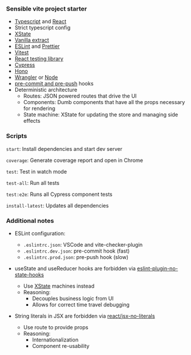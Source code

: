 ### Sensible vite project starter

- [Typescript](https://github.com/microsoft/TypeScript) and [React](https://github.com/facebook/react)
- Strict typescript config
- [XState](https://xstate.js.org/docs/)
- [Vanilla extract](https://vanilla-extract.style)
- [ESLint](https://github.com/eslint/eslint) and [Prettier](https://github.com/prettier/prettier)
- [Vitest](https://vitest.dev)
- [React testing library](https://github.com/testing-library/react-testing-library)
- [Cypress](https://github.com/cypress-io/cypress)
- [Hono](https://github.com/honojs/hono)
- [Wrangler](https://github.com/cloudflare/wrangler2) or [Node](https://nodejs.dev)
- [pre-commit and pre-push](https://github.com/toplenboren/simple-git-hooks) hooks
- Deterministic architecture
  - Routes: JSON powered routes that drive the UI
  - Components: Dumb components that have all the props necessary for rendering
  - State machine: XState for updating the store and managing side effects

### Scripts

`start`: Install dependencies and start dev server

`coverage`: Generate coverage report and open in Chrome

`test`: Test in watch mode

`test-all`: Run all tests

`test:e2e`: Runs all Cypress component tests

`install-latest`: Updates all dependencies

### Additional notes

- ESLint configuration:

  - `.eslintrc.json`: VSCode and vite-checker-plugin
  - `.eslintrc.dev.json`: pre-commit hook (fast)
  - `.eslintrc.prod.json`: pre-push hook (slow)

- useState and useReducer hooks are forbidden via [eslint-plugin-no-state-hooks](https://github.com/gkiely/eslint-plugin-no-state-hooks)

  - Use [XState](https://xstate.js.org/docs/) machines instead
  - Reasoning:
    - Decouples business logic from UI
    - Allows for correct time travel debugging

- String literals in JSX are forbidden via [react/jsx-no-literals](https://github.com/jsx-eslint/eslint-plugin-react/blob/master/docs/rules/jsx-no-literals.md)
  - Use route to provide props
  - Reasoning:
    - Internationalization
    - Component re-usability
